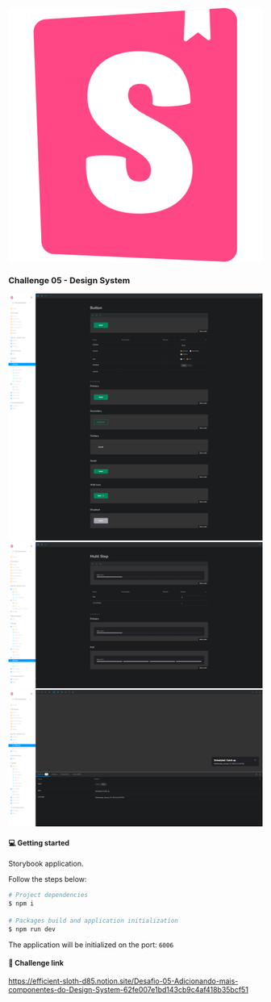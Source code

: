 ![](.github/assets/logo.svg)

### Challenge 05 - Design System

![](.github/assets/button-component.png)
![](.github/assets/multi-step-component.png)
![](.github/assets/toast-component.png)

#### 💻 Getting started

Storybook application.

Follow the steps below:
```bash
# Project dependencies
$ npm i

# Packages build and application initialization
$ npm run dev
```

The application will be initialized on the port: `6006`

#### 🔗 Challenge link
https://efficient-sloth-d85.notion.site/Desafio-05-Adicionando-mais-componentes-do-Design-System-62fe007e1bd143cb9c4af418b35bcf51